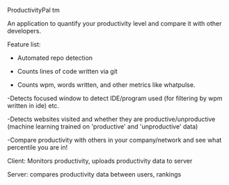 ProductivityPal tm

An application to quantify your productivity level and compare it with other developers.


Feature list:
- Automated repo detection

- Counts lines of code written via git

- Counts wpm, words written, and other metrics like whatpulse.

-Detects focused window to detect IDE/program used 
(for filtering by wpm written in ide) etc.

-Detects websites visited and whether they are productive/unproductive
(machine learning trained on 'productive' and 'unproductive' data)

-Compare productivity with others in your company/network and see 
what percentile you are in!


Client:
Monitors productivity, uploads productivity data to server

Server:
compares productivity data between users, rankings
